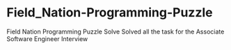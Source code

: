 # Field_Nation-Programming-Puzzle
Field Nation Programming Puzzle Solve
Solved all the task for the Associate Software Engineer Interview

